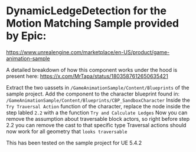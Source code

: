 # DynamicLedgeDetection for the Motion Matching Sample provided by Epic:
https://www.unrealengine.com/marketplace/en-US/product/game-animation-sample

A detailed breakdown of how this component works under the hood is present here:
https://x.com/MrTapa/status/1803587612650635421

Extract the two uassets in `/GameAnimationSample/Content/Blueprints` of the sample project.
Add the component to the character blueprint found in: `/GameAnimationSample/Content/Blueprints/CBP_SandboxCharacter`
Inside the `Try Traversal Action` function of the character, replace the node inside the step labled `2.2` with a the function `Try and Calculate Ledges`
Now you can remove the assumption about traversable block actors, so right before step 2.2 you can remove the cast to that specific type
Traversal actions should now work for all geometry that `looks traversable`

This has been tested on the sample project for UE 5.4.2

